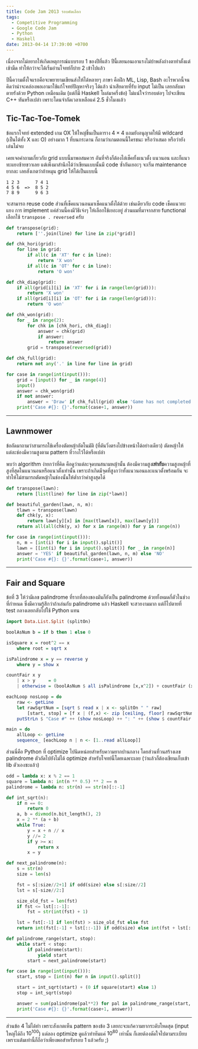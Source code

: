 ```yaml
---
title: Code Jam 2013 รอบคัดเลือก
tags:
  - Competitive Programming
  - Google Code Jam
  - Python
  - Haskell
date: 2013-04-14 17:39:00 +0700
---
```


เนื่องจากไม่อยากให้เกิดเหตุการณ์แบบรอบ 1 ของปีที่แล้ว ปีนี้เลยนอนเอาแรงไม่บ้าพลังถ่างตาทำตั้งแต่เช้ามืด ทำให้กว่าจะได้เริ่มอ่านโจทย์ก็บ่าย 2 เข้าไปแล้ว

ปีนี้ความตั้งใจแรกคือจะพยายามเขียนส่งให้ได้หลายๆ ภาษา คือฝึก ML, Lisp, Bash อะไรพวกนี้จนคิดว่าน่าจะคล่องพอเอามาใช้แก้โจทย์ปัญหาจริงๆ ได้แล้ว น่าเสียดายที่รับ input ไม่เป็น เลยกลับมาตายรังด้วย Python เหมือนเดิม (แต่ก็มี Haskell โผล่มาครึ่งข้อ) ไม่แน่ใจว่ารอบต่อๆ ไปจะเขียน C++ ทันหรือเปล่า เพราะโดนจำกัดเวลาเหลือแค่ 2.5 ชั่วโมงแล้ว


## Tic-Tac-Toe-Tomek

ข้อแรกโจทย์ extended เกม OX ให้ใหญ่ขึ้นเป็นตาราง $4\times4$ แถมยังอนุญาตให้มี wildcard (เป็นได้ทั้ง X และ O) อย่างมาก 1 ที่บนกระดาน ก็ถามว่าเกมตอนนี้ใครชนะ หรือว่าเสมอ หรือว่ายังเล่นไม่จบ

เคยเจอคำถามเกี่ยวกับ grid แบบนี้มาพอสมควร อันที่จริงก็ต้องไล่เช็คทั้งแนวตั้ง แนวนอน และก็แนวทะแยงซ้ายขวาเลย แต่เพิ่งมาสำนึกได้ว่าเขียนแบบนั้นมี code ซ้ำกันเยอะๆ จะเริ่ม maintenance ยากละ เลยสังเกตว่าถ้าหมุน grid ให้ได้เป็นแบบนี้

    1 2 3      7 4 1
    4 5 6  =>  8 5 2
    7 8 9      9 6 3

จะสามารถ reuse code ส่วนที่เช็คแนวนอนมาเช็คแนวตั้งได้ด้วย เช่นเดียวกับ code เช็คแนวทะแยง การ implement แค่ส่วนนี้คงมีวิธีเจ๋งๆ ให้เลือกใช้เยอะอยู่ ส่วนผมที่มาจากสาย functional เลือกใช้ `transpose . reversed` ครับ

``` python
def transpose(grid):
    return [''.join(line) for line in zip(*grid)]

def chk_hori(grid):
    for line in grid:
        if all(c in 'XT' for c in line):
            return 'X won'
        if all(c in 'OT' for c in line):
            return 'O won'

def chk_diag(grid):
    if all(grid[i][i] in 'XT' for i in range(len(grid))):
        return 'X won'
    if all(grid[i][i] in 'OT' for i in range(len(grid))):
        return 'O won'

def chk_won(grid):
    for _ in range(2):
        for chk in [chk_hori, chk_diag]:
            answer = chk(grid)
            if answer:
                return answer
        grid = transpose(reversed(grid))

def chk_full(grid):
    return not any('.' in line for line in grid)

for case in range(int(input())):
    grid = [input() for _ in range(4)]
    input()
    answer = chk_won(grid)
    if not answer:
        answer = 'Draw' if chk_full(grid) else 'Game has not completed'
    print('Case #{}: {}'.format(case+1, answer))
```

---

## Lawnmower

ข้อถัดมาถามว่าสามารถใช้เครื่องตัดหญ้าอัตโนมัติ (ที่ดันวิ่งตรงไปข้างหน้าได้อย่างเดียว) ตัดหญ้าให้แต่ละช่องมีความสูงตาม pattern ที่วางไว้ได้หรือเปล่า

พบว่า algorithm ง่ายกว่าที่คิด คือดูว่าแต่ละจุดบนสนามหญ้านั้น ต้องมีความสูง**เท่ากับ**ความสูงหญ้าที่สูงที่สุดในแนวนอนหรือแนวตั้งเท่านั้น เพราะถ้าเกิดมีจุดที่สูงกว่าทั้งแนวนอนและแนวตั้งพร้อมกัน จะทำให้ไม่สามารถตัดหญ้าในช่องนั้นให้ต่ำกว่าค่าสูงสุดได้

``` python
def transpose(lawn):
    return [list(line) for line in zip(*lawn)]

def beautiful_garden(lawn, n, m):
    tlawn = transpose(lawn)
    def chk(y, x):
        return lawn[y][x] in [max(tlawn[x]), max(lawn[y])]
    return all(all(chk(y, x) for x in range(m)) for y in range(n))

for case in range(int(input())):
    n, m = [int(i) for i in input().split()]
    lawn = [[int(i) for i in input().split()] for _ in range(n)]
    answer = 'YES' if beautiful_garden(lawn, n, m) else 'NO'
    print('Case #{}: {}'.format(case+1, answer))
```

---

## Fair and Square

ข้อที่ 3 ให้ว่ามีเลข palindrome ที่รากที่สองของมันก็ยังเป็น palindrome ด้วยทั้งหมดกี่ตัวในช่วงที่กำหนด ซึ่งมีความรู้สึกว่าถ้าเล่นกับ palindrome แล้ว Haskell จะสวยงามมาก แต่ก็ไปตายที่ test กลางเลยกลับไปใช้ Python แทน

``` haskell
import Data.List.Split (splitOn)

boolAsNum b = if b then 1 else 0

isSquare x = root^2 == x
    where root = sqrt x

isPalindrome x = y == reverse y
    where y = show x

countFair x y
    | x > y     = 0
    | otherwise = (boolAsNum $ all isPalindrome [x,x^2]) + countFair (x+1) y

eachLoop nosLoop = do
    raw <- getLine
    let rawSqrtNum = [sqrt $ read x | x <- splitOn " " raw]
        [start, stop] = [f x | (f,x) <- zip [ceiling, floor] rawSqrtNum]
    putStrLn $ "Case #" ++ (show nosLoop) ++ ": " ++ (show $ countFair start stop)

main = do
    allLoop <- getLine
    sequence_ [eachLoop n | n <- [1..read allLoop]]
```

ส่วนนี่คือ Python ที่ optimize ไปนิดหน่อยสำหรับความยากปานกลาง โดยส่วนที่วนสร้างเลข palindrome ตัวถัดไปยังไม่ได้ optimize สำหรับโจทย์นี้โดยเฉพาะเลย (ว่าแล้วก็ต้องเขียนเก็บเข้า lib ตัวเองซะแล้ว)

``` python
odd = lambda x: x % 2 == 1
square = lambda n: int(n ** 0.5) ** 2 == n
palindrome = lambda n: str(n) == str(n)[::-1]

def int_sqrt(n):
    if n == 0:
        return 0
    a, b = divmod(n.bit_length(), 2)
    x = 2 ** (a + b)
    while True:
        y = x + n // x
        y //= 2
        if y >= x:
            return x
        x = y

def next_palindrome(n):
    s = str(n)
    size = len(s)

    fst = s[:size//2+1] if odd(size) else s[:size//2]
    lst = s[-size//2:]

    size_old_fst = len(fst)
    if fst <= lst[::-1]:
        fst = str(int(fst) + 1)

    lst = fst[:-1] if len(fst) > size_old_fst else fst
    return int(fst[:-1] + lst[::-1]) if odd(size) else int(fst + lst[::-1])

def palindrome_range(start, stop):
    while start < stop:
        if palindrome(start):
            yield start
        start = next_palindrome(start)

for case in range(int(input())):
    start, stop = [int(n) for n in input().split()]

    start = int_sqrt(start) + (0 if square(start) else 1)
    stop = int_sqrt(stop)

    answer = sum(palindrome(pal**2) for pal in palindrome_range(start, stop+1))
    print('Case #{}: {}'.format(case+1, answer))
```

---

ส่วนข้อ 4 ไม่ได้ทำ เพราะสังเกตเห็น pattern ของข้อ 3 เลยกะจะแก้ความยากระดับโหดสุด (input ใหญ่ได้ถึง $10^{100}$) แต่ลอง optimize ดูแล้วทำทันแค่ $10^{80}$ เท่านั้น ก็เลยต้องตัดใจไปตามระเบียบ เพราะแต้มเท่านี้ก็ถือว่าเพียงพอสำหรับรอบ 1 แล้วครับ ;)
